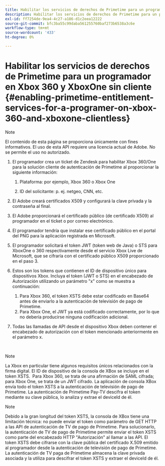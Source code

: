 ```yaml
---
title: Habilitar los servicios de derechos de Primetime para un programador en Xbox 360 y XboxOne sin cliente
description: Habilitar los servicios de derechos de Primetime para un programador en Xbox 360 y XboxOne sin cliente
exl-id: ff7254de-9ea4-4c27-a186-d1c2eea12222
source-git-commit: bfc3ba55c99daba561255760baf273b6538a3c6e
workflow-type: tm+mt
source-wordcount: '433'
ht-degree: 0%

---
```


# Habilitar los servicios de derechos de Primetime para un programador en Xbox 360 y XboxOne sin cliente {#enabling-primetime-entitlement-services-for-a-programer-on-xbox-360-and-xboxone-clientless}

>[!NOTE]
>
>El contenido de esta página se proporciona únicamente con fines informativos. El uso de esta API requiere una licencia actual de Adobe. No se permite el uso no autorizado.




1. El programador crea un ticket de Zendesk para habilitar Xbox 360/One para la solución cliente de autenticación de Primetime al proporcionar la siguiente información:

   1. Plataforma: por ejemplo, Xbox 360 o Xbox One

   1. ID del solicitante: p. ej. netgeo, CNN, etc.

1. El Adobe creará certificados X509 y configurará la clave privada y la contraseña al final.

1. El Adobe proporcionará el certificado público (de certificado X509) al programador en el ticket o por correo electrónico.

1. El programador tendría que instalar ese certificado público en el portal del PNG para la aplicación registrada en Microsoft.

1. El programador solicitará el token JWT (token web de Java) o STS para XboxOne o 360 respectivamente desde el servicio Xbox Live de Microsoft, que se cifraría con el certificado público X509 proporcionado en el paso 3.

1. Estos son los tokens que contienen el ID de dispositivo único para dispositivos Xbox. Incluya el token (JWT o STS) en el encabezado de Autorización utilizando un parámetro &quot;x&quot; como se muestra a continuación:

   1. Para Xbox 360, el token XSTS debe estar codificado en Base64 antes de enviarlo a la autenticación de televisión de pago de Primetime.
   1. Para Xbox One, el JWT ya está codificado correctamente, por lo que no debería producirse ninguna codificación adicional. 

1. Todas las llamadas de API desde el dispositivo Xbox deben contener el encabezado de autorización con el token mencionado anteriormente en el parámetro x.

 

>[!NOTE]
>
>La Xbox en particular tiene algunos requisitos únicos relacionados con la firma digital. El ID de dispositivo de la consola de XBox se incluye en el token XSTS.  Para Xbox 360, se trata de una afirmación de SAML cifrada; para Xbox One, se trata de un JWT cifrado. La aplicación de consola XBox envía todo el token XSTS a la autenticación de televisión de pago de Primetime. La autenticación de Primetime Pay-TV descifra el token mediante su clave pública, lo analiza y extrae el deviceId de él.

>[!NOTE]
>
>Debido a la gran longitud del token XSTS, la consola de XBox tiene una limitación técnica: no puede enviar el token como parámetro de GET HTTP a las API de autenticación de TV de pago de Primetime. Para solucionarlo, la autenticación de TV de pago de Primetime permite enviar el token XSTS como parte del encabezado HTTP &quot;Autorización&quot; al llamar a las API. El token XSTS debe cifrarse con la clave pública del certificado X.509 emitido al programador desde la autenticación de televisión de pago de Primetime. La autenticación de TV paga de Primetime almacena la clave privada asociada y la utiliza para descifrar el token XSTS y extraer el deviceId de él.
